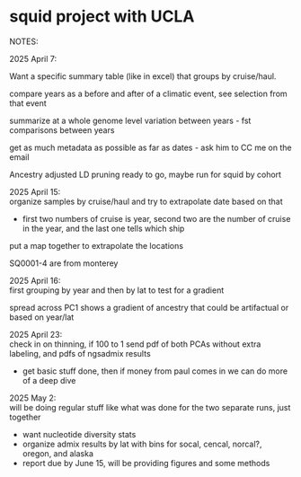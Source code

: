 squid project with UCLA
================

NOTES:

2025 April 7: 

Want a specific summary table (like in excel) that groups by cruise/haul. 

compare years as a before and after of a climatic event, see selection from that event

summarize at a whole genome level variation between years - fst comparisons between years

get as much metadata as possible as far as dates - ask him to CC me on the email

Ancestry adjusted LD pruning ready to go, maybe run for squid by cohort

2025 April 15:  
organize samples by cruise/haul and try to extrapolate date based on that
 - first two numbers of cruise is year, second two are the number of cruise in the year, and the last one tells which ship
 
put a map together to extrapolate the locations

SQ0001-4 are from monterey 

2025 April 16:  
first grouping by year and then by lat to test for a gradient

spread across PC1 shows a gradient of ancestry that could be artifactual or based on year/lat

2025 April 23:   
check in on thinning, if 100 to 1
send pdf of both PCAs without extra labeling, and pdfs of ngsadmix results
- get basic stuff done, then if money from paul comes in we can do more of a deep dive

2025 May 2:  
will be doing regular stuff like what was done for the two separate runs, just together
 - want nucleotide diversity stats
 - organize admix results by lat with bins for socal, cencal, norcal?, oregon, and alaska
 - report due by June 15, will be providing figures and some methods